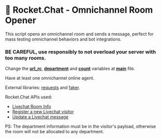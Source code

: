 # 🚀 Rocket.Chat - Omnichannel Room Opener

This script opens an omnichannel room and sends a message, perfect for mass testing omnichannel behaviors and bot integrations.

### **BE CAREFUL, use responsibly to not overload your server with too many rooms.**

Change the [**url_rc**](https://github.com/gbrfilipe/Omnichannel-Room-Opener/blob/main/main.py#L4), [**department**](https://github.com/gbrfilipe/Omnichannel-Room-Opener/blob/main/main.py#L5) and [**count**](https://github.com/gbrfilipe/Omnichannel-Room-Opener/blob/main/main.py#L7) variables at [**main**](https://github.com/gbrfilipe/Omnichannel-Room-Opener-Rocket.Chat/blob/main/main.py) file.

Have at least one omnichannel online agent.

External libraries: [requests](https://requests.readthedocs.io/) and [faker](https://faker.readthedocs.io/).

Rocket.Chat APIs used: 

- [Livechat Room Info](https://developer.rocket.chat/reference/api/rest-api/endpoints/omnichannel/livechat-endpoints/livechat-room/livechat-room-info) 
- [Register a new Livechat visitor](https://developer.rocket.chat/reference/api/rest-api/endpoints/omnichannel/livechat-endpoints/visitor/register-a-new-livechat-visitor)
- [Update a Livechat message](https://developer.rocket.chat/reference/api/rest-api/endpoints/omnichannel/livechat-endpoints/livechat-message/update-a-livechat-message)

PS: The department information must be in the visitor's payload, otherwise the room will not be allocated to any department.
